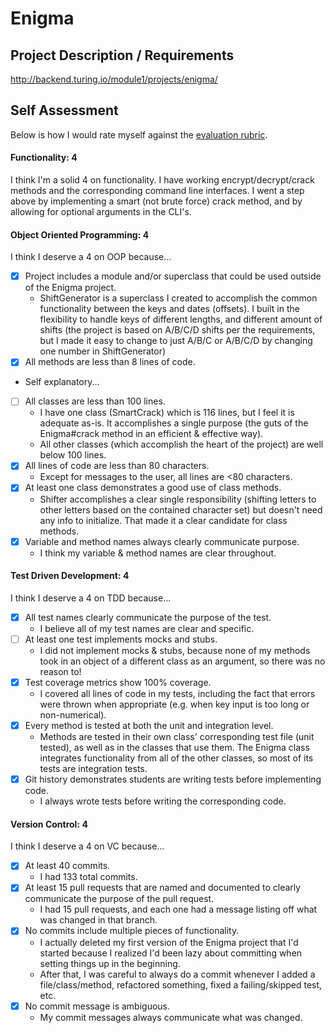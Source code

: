 # Enigma

## Project Description / Requirements

http://backend.turing.io/module1/projects/enigma/


## Self Assessment

Below is how I would rate myself against the [evaluation rubric](http://backend.turing.io/module1/projects/enigma/rubric).

#### Functionality: 4

I think I'm a solid 4 on functionality. I have working encrypt/decrypt/crack methods and the corresponding command line interfaces. I went a step above by implementing a smart (not brute force) crack method, and by allowing for optional arguments in the CLI's.

#### Object Oriented Programming: 4

I think I deserve a 4 on OOP because...
 - [x] Project includes a module and/or superclass that could be used outside of the Enigma project.
   - ShiftGenerator is a superclass I created to accomplish the common functionality between the keys and dates (offsets). I built in the flexibility to handle keys of different lengths, and different amount of shifts (the project is based on A/B/C/D shifts per the requirements, but I made it easy to change to just A/B/C or A/B/C/D by changing one number in ShiftGenerator)
 - [x] All methods are less than 8 lines of code.
  - Self explanatory...
 - [ ] All classes are less than 100 lines.
   - I have one class (SmartCrack) which is 116 lines, but I feel it is adequate as-is. It accomplishes a single purpose (the guts of the Enigma#crack method in an efficient & effective way).
   - All other classes (which accomplish the heart of the project) are well below 100 lines.
 - [x] All lines of code are less than 80 characters.
   - Except for messages to the user, all lines are <80 characters.
 - [x] At least one class demonstrates a good use of class methods.
    - Shifter accomplishes a clear single responsibility (shifting letters to other letters based on the contained character set) but doesn't need any info to initialize. That made it a clear candidate for class methods.
 - [x] Variable and method names always clearly communicate purpose.
    - I think my variable & method names are clear throughout.

#### Test Driven Development: 4

I think I deserve a 4 on TDD because...
 - [x] All test names clearly communicate the purpose of the test.
   - I believe all of my test names are clear and specific.
 - [ ] At least one test implements mocks and stubs.
   - I did not implement mocks & stubs, because none of my methods took in an object of a different class as an argument, so there was no reason to!
 - [x] Test coverage metrics show 100% coverage.
   - I covered all lines of code in my tests, including the fact that errors were thrown when appropriate (e.g. when key input is too long or non-numerical).
 - [x] Every method is tested at both the unit and integration level.
   - Methods are tested in their own class' corresponding test file (unit tested), as well as in the classes that use them. The Enigma class integrates functionality from all of the other classes, so most of its tests are integration tests.
 - [x] Git history demonstrates students are writing tests before implementing code.
   - I always wrote tests before writing the corresponding code.

#### Version Control: 4

I think I deserve a 4 on VC because...
- [x] At least 40 commits.
   - I had 133 total commits.
- [x] At least 15 pull requests that are named and documented to clearly communicate the purpose of the pull request.
   - I had 15 pull requests, and each one had a message listing off what was changed in that branch.
- [x] No commits include multiple pieces of functionality.
   - I actually deleted my first version of the Enigma project that I'd started because I realized I'd been lazy about committing when setting things up in the beginning.
   - After that, I was careful to always do a commit whenever I added a file/class/method, refactored something, fixed a failing/skipped test, etc.
- [x] No commit message is ambiguous.
   - My commit messages always communicate what was changed.
